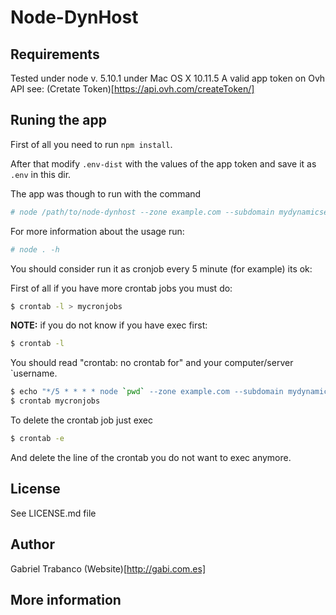 # Node-DynHost

## Requirements

Tested under node v. 5.10.1 under Mac OS X 10.11.5
A valid app token on Ovh API see: (Cretate Token)[https://api.ovh.com/createToken/]

## Runing the app

First of all you need to run `npm install`.

After that modify `.env-dist` with the values of the app token and save it as `.env` in this dir.

The app was though to run with the command
```bash
# node /path/to/node-dynhost --zone example.com --subdomain mydynamicserver
```

For more information about the usage run:
```bash
# node . -h
```

You should consider run it as cronjob every 5 minute (for example) its ok:

First of all if you have more crontab jobs you must do:
```bash
$ crontab -l > mycronjobs
```

**NOTE:** if you do not know if you have exec first:
```bash
$ crontab -l
```

You should read "crontab: no crontab for" and your computer/server `username.

```bash
$ echo "*/5 * * * * node `pwd` --zone example.com --subdomain mydynamicserver > /dev/null" >> mycronjobs
$ crontab mycronjobs
```

To delete the crontab job just exec
```bash
$ crontab -e
```
And delete the line of the crontab you do not want to exec anymore.

## License

See LICENSE.md file

## Author

Gabriel Trabanco
(Website)[http://gabi.com.es]

## More information
